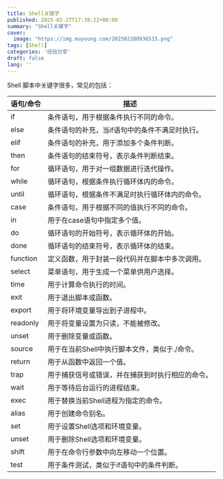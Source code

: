 ```yaml
---
title: Shell关键字
published: 2025-02-27T17:38:22+08:00
summary: "Shell关键字"
cover:
  image: "https://img.muyoung.com/202502280936515.png"
tags: [Shell]
categories: '经验分享'
draft: false 
lang: ''
---
```


Shell 脚本中关键字很多，常见的包括：

| 语句/命令 | 描述                                             |
| --------- | ------------------------------------------------ |
| if        | 条件语句，用于根据条件执行不同的命令。           |
| else      | 条件语句的补充，当if语句中的条件不满足时执行。   |
| elif      | 条件语句的补充，用于添加多个条件判断。           |
| then      | 条件语句的结束符号，表示条件判断结束。           |
| for       | 循环语句，用于对一组数据进行迭代操作。           |
| while     | 循环语句，根据条件执行循环体内的命令。           |
| until     | 循环语句，根据条件不满足时执行循环体内的命令。   |
| case      | 条件语句，用于根据不同的值执行不同的命令。       |
| in        | 用于在case语句中指定多个值。                     |
| do        | 循环语句的开始符号，表示循环体的开始。           |
| done      | 循环语句的结束符号，表示循环体的结束。           |
| function  | 定义函数，用于封装一段代码并在脚本中多次调用。   |
| select    | 菜单语句，用于生成一个菜单供用户选择。           |
| time      | 用于计算命令执行的时间。                         |
| exit      | 用于退出脚本或函数。                             |
| export    | 用于将环境变量导出到子进程中。                   |
| readonly  | 用于将变量设置为只读，不能被修改。               |
| unset     | 用于删除变量或函数。                             |
| source    | 用于在当前Shell中执行脚本文件，类似于./命令。    |
| return    | 用于从函数中返回一个值。                         |
| trap      | 用于捕获信号或错误，并在捕获到时执行相应的命令。 |
| wait      | 用于等待后台运行的进程结束。                     |
| exec      | 用于替换当前Shell进程为指定的命令。              |
| alias     | 用于创建命令别名。                               |
| set       | 用于设置Shell选项和环境变量。                    |
| unset     | 用于删除Shell选项和环境变量。                    |
| shift     | 用于在命令行参数中向左移动一个位置。             |
| test      | 用于条件测试，类似于if语句中的条件判断。         |